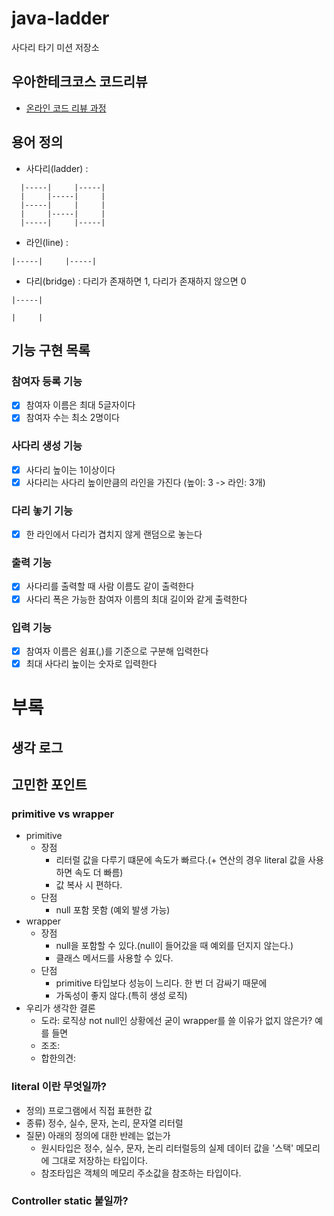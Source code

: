 # java-ladder

사다리 타기 미션 저장소

## 우아한테크코스 코드리뷰

- [온라인 코드 리뷰 과정](https://github.com/woowacourse/woowacourse-docs/blob/master/maincourse/README.md)

## 용어 정의

+ 사다리(ladder) :

```
  |-----|     |-----|
  |     |-----|     |
  |-----|     |     |
  |     |-----|     |
  |-----|     |-----|
```

+ 라인(line) :

```
|-----|     |-----|
```

+ 다리(bridge) : 다리가 존재하면 1, 다리가 존재하지 않으면 0

```
|-----|
```

```
|     |
```

## 기능 구현 목록

### 참여자 등록 기능

- [x] 참여자 이름은 최대 5글자이다
- [x] 참여자 수는 최소 2명이다

### 사다리 생성 기능

- [x] 사다리 높이는 1이상이다
- [x] 사다리는 사다리 높이만큼의 라인을 가진다 (높이: 3 -> 라인: 3개)

### 다리 놓기 기능

- [x] 한 라인에서 다리가 겹치지 않게 랜덤으로 놓는다

### 출력 기능

- [x] 사다리를 출력할 때 사람 이름도 같이 출력한다
- [x] 사다리 폭은 가능한 참여자 이름의 최대 길이와 같게 출력한다

### 입력 기능

- [x] 참여자 이름은 쉼표(,)를 기준으로 구분해 입력한다
- [x] 최대 사다리 높이는 숫자로 입력한다

# 부록

## 생각 로그

## 고민한 포인트

### primitive vs wrapper

- primitive
    - 장점
        - 리터럴 값을 다루기 떄문에 속도가 빠르다.(+ 연산의 경우 literal 값을 사용하면 속도 더 빠름)
        - 값 복사 시 편하다.
    - 단점
        - null 포함 못함 (예외 발생 가능)
- wrapper
    - 장점
        - null을 포함할 수 있다.(null이 들어갔을 때 예외를 던지지 않는다.)
        - 클래스 메서드를 사용할 수 있다.
    - 단점
        - primitive 타입보다 성능이 느리다. 한 번 더 감싸기 때문에
        - 가독성이 좋지 않다.(특히 생성 로직)
- 우리가 생각한 결론
    - 도라: 로직상 not null인 상황에선 굳이 wrapper를 쓸 이유가 없지 않은가? 예를 들면
    - 조조:
    - 합한의견:

### literal 이란 무엇일까?

- 정의) 프로그램에서 직접 표현한 값
- 종류) 정수, 실수, 문자, 논리, 문자열 리터럴
- 질문) 아래의 정의에 대한 반례는 없는가
    - 원시타입은 정수, 실수, 문자, 논리 리터럴등의 실제 데이터 값을 '스택' 메모리에 그대로 저장하는 타입이다.
    - 참조타입은 객체의 메모리 주소값을 참조하는 타입이다.

### Controller static 붙일까?

###  